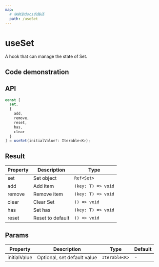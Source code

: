 ```yaml
---
map:
  # 映射到docs的路径
  path: /useSet
---
```


# useSet

A hook that can manage the state of Set.

## Code demonstration

<demo src="./demo/demo.vue"
  language="vue"
  title="Basic usage"
  desc=""> </demo>

## API

```typescript
const [
  set,
  {
    add,
    remove,
    reset,
    has,
    clear
  }
] = useSet(initialValue?: Iterable<K>);
```

## Result

| Property | Description      | Type               |
| -------- | ---------------- | ------------------ |
| set      | Set object       | `Ref<Set>`         |
| add      | Add item         | `(key: T) => void` |
| remove   | Remove item      | `(key: T) => void` |
| clear    | Clear Set        | `() => void`       |
| has      | Set has          | `(key: T) => void` |
| reset    | Reset to default | `() => void`       |

## Params

| Property     | Description                 | Type          | Default |
| ------------ | --------------------------- | ------------- | ------- |
| initialValue | Optional, set default value | `Iterable<K>` | -       |
